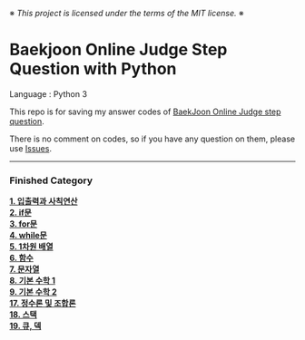 ※ _This project is licensed under the terms of the MIT license._ ※

# Baekjoon Online Judge Step Question with Python

Language : Python 3

This repo is for saving my answer codes of [BaekJoon Online Judge step question](https://www.acmicpc.net/step).

There is no comment on codes, so if you have any question on them, please use [Issues](https://github.com/WondooSeo/Baekjoon_OJ_Step_Question_with_Python/issues).

---

### Finished Category
**[1. 입출력과 사칙연산](https://github.com/WondooSeo/Baekjoon_OJ_Step_Question_with_Python/tree/main/1.%20%EC%9E%85%EC%B6%9C%EB%A0%A5%EA%B3%BC%20%EC%82%AC%EC%B9%99%EC%97%B0%EC%82%B0) </br>
[2. if문](https://github.com/WondooSeo/Baekjoon_OJ_Step_Question_with_Python/tree/main/2.%20if%EB%AC%B8)</br>
[3. for문](https://github.com/WondooSeo/Baekjoon_OJ_Step_Question_with_Python/tree/main/3.%20for%EB%AC%B8)</br>
[4. while문](https://github.com/WondooSeo/Baekjoon_OJ_Step_Question_with_Python/tree/main/4.%20while%EB%AC%B8)</br>
[5. 1차원 배열](https://github.com/WondooSeo/Baekjoon_OJ_Step_Question_with_Python/tree/main/5.%201%EC%B0%A8%EC%9B%90%20%EB%B0%B0%EC%97%B4)</br>
[6. 함수](https://github.com/WondooSeo/Baekjoon_OJ_Step_Question_with_Python/tree/main/6.%20%ED%95%A8%EC%88%98)</br>
[7. 문자열](https://github.com/WondooSeo/Baekjoon_OJ_Step_Question_with_Python/tree/main/7.%20%EB%AC%B8%EC%9E%90%EC%97%B4)</br>
[8. 기본 수학 1](https://github.com/WondooSeo/Baekjoon_OJ_Step_Question_with_Python/tree/main/8.%20%EA%B8%B0%EB%B3%B8%20%EC%88%98%ED%95%99%201)</br>
[9. 기본 수학 2](https://github.com/WondooSeo/Baekjoon_OJ_Step_Question_with_Python/tree/main/9.%20%EA%B8%B0%EB%B3%B8%20%EC%88%98%ED%95%99%202)</br>
[17. 정수론 및 조합론](https://github.com/WondooSeo/Baekjoon_OJ_Step_Question_with_Python/tree/main/17.%20%EC%A0%95%EC%88%98%EB%A1%A0%20%EB%B0%8F%20%EC%A1%B0%ED%95%A9%EB%A1%A0)</br>
[18. 스택](https://github.com/WondooSeo/Baekjoon_OJ_Step_Question_with_Python/tree/main/18.%20%EC%8A%A4%ED%83%9D)</br>
[19. 큐, 덱](https://github.com/WondooSeo/Baekjoon_OJ_Step_Question_with_Python/tree/main/19.%20%ED%81%90,%20%EB%8D%B1)</br>**
